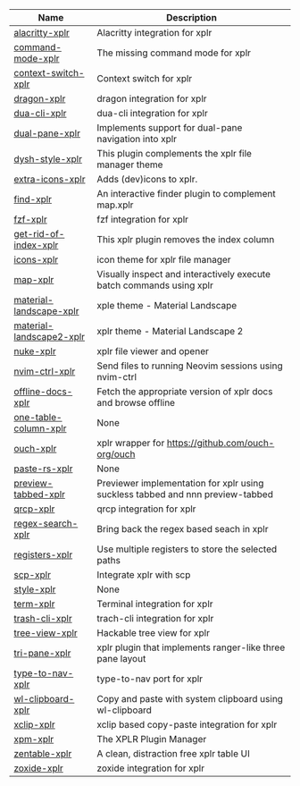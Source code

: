 | Name                                                                                | Description                                                                    |
| ----------------------------------------------------------------------------------- | ------------------------------------------------------------------------------ |
| [alacritty-xplr](https://github.com/sayanarijit/alacritty.xplr)                     | Alacritty integration for xplr                                                 |
| [command-mode-xplr](https://github.com/sayanarijit/command-mode.xplr)               | The missing command mode for xplr                                              |
| [context-switch-xplr](https://github.com/igorepst/context-switch.xplr)              | Context switch for xplr                                                        |
| [dragon-xplr](https://github.com/sayanarijit/dragon.xplr)                           | dragon integration for xplr                                                    |
| [dua-cli-xplr](https://github.com/sayanarijit/dua-cli.xplr)                         | dua-cli integration for xplr                                                   |
| [dual-pane-xplr](https://github.com/sayanarijit/dual-pane.xplr)                     | Implements support for dual-pane navigation into xplr                          |
| [dysh-style-xplr](https://github.com/dy-sh/dysh-style.xplr)                         | This plugin complements the xplr file manager theme                            |
| [extra-icons-xplr](https://github.com/dtomvan/extra-icons.xplr)                     | Adds (dev)icons to xplr.                                                       |
| [find-xplr](https://github.com/sayanarijit/find.xplr)                               | An interactive finder plugin to complement map.xplr                            |
| [fzf-xplr](https://github.com/sayanarijit/fzf.xplr)                                 | fzf integration for xplr                                                       |
| [get-rid-of-index-xplr](https://github.com/dy-sh/get-rid-of-index.xplr)             | This xplr plugin removes the index column                                      |
| [icons-xplr](https://github.com/prncss-xyz/icons.xplr)                              | icon theme for xplr file manager                                               |
| [map-xplr](https://github.com/sayanarijit/map.xplr)                                 | Visually inspect and interactively execute batch commands using xplr           |
| [material-landscape-xplr](https://github.com/sayanarijit/material-landscape.xplr)   | xple theme - Material Landscape                                                |
| [material-landscape2-xplr](https://github.com/sayanarijit/material-landscape2.xplr) | xplr theme - Material Landscape 2                                              |
| [nuke-xplr](https://github.com/Junker/nuke.xplr)                                    | xplr file viewer and opener                                                    |
| [nvim-ctrl-xplr](https://github.com/sayanarijit/nvim-ctrl.xplr)                     | Send files to running Neovim sessions using nvim-ctrl                          |
| [offline-docs-xplr](https://github.com/sayanarijit/offline-docs.xplr)               | Fetch the appropriate version of xplr docs and browse offline                  |
| [one-table-column-xplr](https://github.com/duganchen/one-table-column.xplr)         | None                                                                           |
| [ouch-xplr](https://github.com/dtomvan/ouch.xplr)                                   | xplr wrapper for https://github.com/ouch-org/ouch                              |
| [paste-rs-xplr](https://github.com/dtomvan/paste-rs.xplr)                           | None                                                                           |
| [preview-tabbed-xplr](https://github.com/sayanarijit/preview-tabbed.xplr)           | Previewer implementation for xplr using suckless tabbed and nnn preview-tabbed |
| [qrcp-xplr](https://github.com/sayanarijit/qrcp.xplr)                               | qrcp integration for xplr                                                      |
| [regex-search-xplr](https://github.com/sayanarijit/regex-search.xplr)               | Bring back the regex based seach in xplr                                       |
| [registers-xplr](https://github.com/sayanarijit/registers.xplr)                     | Use multiple registers to store the selected paths                             |
| [scp-xplr](https://github.com/sayanarijit/scp.xplr)                                 | Integrate xplr with scp                                                        |
| [style-xplr](https://github.com/emsquid/style.xplr)                                 | None                                                                           |
| [term-xplr](https://github.com/dtomvan/term.xplr)                                   | Terminal integration for xplr                                                  |
| [trash-cli-xplr](https://github.com/sayanarijit/trash-cli.xplr)                     | trach-cli integration for xplr                                                 |
| [tree-view-xplr](https://github.com/sayanarijit/tree-view.xplr)                     | Hackable tree view for xplr                                                    |
| [tri-pane-xplr](https://github.com/sayanarijit/tri-pane.xplr)                       | xplr plugin that implements ranger-like three pane layout                      |
| [type-to-nav-xplr](https://github.com/sayanarijit/type-to-nav.xplr)                 | type-to-nav port for xplr                                                      |
| [wl-clipboard-xplr](https://github.com/sayanarijit/wl-clipboard.xplr)               | Copy and paste with system clipboard using wl-clipboard                        |
| [xclip-xplr](https://github.com/sayanarijit/xclip.xplr)                             | xclip based copy-paste integration for xplr                                    |
| [xpm-xplr](https://github.com/dtomvan/xpm.xplr)                                     | The XPLR Plugin Manager                                                        |
| [zentable-xplr](https://github.com/sayanarijit/zentable.xplr)                       | A clean, distraction free xplr table UI                                        |
| [zoxide-xplr](https://github.com/sayanarijit/zoxide.xplr)                           | zoxide integration for xplr                                                    |
